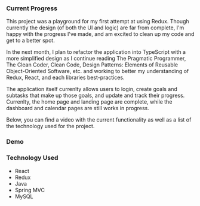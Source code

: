 ### Current Progress
This project was a playground for my first attempt at using Redux. Though currently the design (of both the UI and logic) are far from complete, I'm happy with the progress I've made, and am excited to clean up my code and get to a better spot. 

In the next month, I plan to refactor the application into TypeScript with a more simplified design as I continue reading The Pragmatic Programmer, The Clean Coder, Clean Code, Design Patterns: Elements of Reusable Object-Oriented Software, etc. and working to better my understanding of Redux, React, and each libraries best-practices. 

The application itself currenlty allows users to login, create goals and subtasks that make up those goals, and update and track their progress. Currenlty, the home page and landing page are complete, while the dashboard and calendar pages are still works in progress. 

Below, you can find a video with the current functionality as well as a list of the technology used for the project. 


### Demo

### Technology Used
<ul>
  <li>React</li>
  <li>Redux</li>
  <li>Java</li>
  <li>Spring MVC</li>
  <li>MySQL</li>
</ul>
